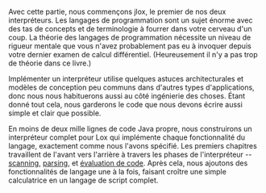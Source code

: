Avec cette partie, nous commençons jlox, le premier de nos deux interpréteurs. Les
langages de programmation sont un sujet énorme avec des tas de concepts et de
terminologie à fourrer dans votre cerveau d'un coup. La théorie des langages de
programmation nécessite un niveau de rigueur mentale que vous n'avez probablement
pas eu à invoquer depuis votre dernier examen de calcul différentiel. (Heureusement
il n'y a pas trop de théorie dans ce livre.)

Implémenter un interpréteur utilise quelques astuces architecturales et modèles
de conception peu communs dans d'autres types d'applications, donc nous nous
habituerons aussi au côté ingénierie des choses. Étant donné tout cela, nous
garderons le code que nous devons écrire aussi simple et clair que possible.

En moins de deux mille lignes de code Java propre, nous construirons un interpréteur
complet pour Lox qui implémente chaque fonctionnalité du langage, exactement comme
nous l'avons spécifié. Les premiers chapitres travaillent de l'avant vers l'arrière
à travers les phases de l'interpréteur -- [scanning][], [parsing][], et
[évaluation de code][evaluating code]. Après cela, nous ajoutons des fonctionnalités
de langage une à la fois, faisant croître une simple calculatrice en un langage
de script complet.

[scanning]: scanning.html
[parsing]: parsing-expressions.html
[evaluating code]: evaluating-expressions.html
